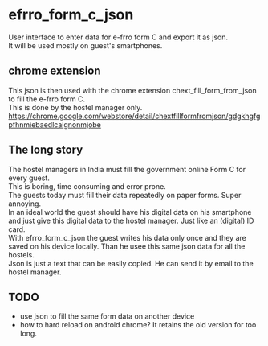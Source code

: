 # efrro_form_c_json

User interface to enter data for e-frro form C and export it as json.  
It will be used mostly on guest's smartphones.  

## chrome extension

This json is then used with the chrome extension chext_fill_form_from_json to fill the e-frro form C.  
This is done by the hostel manager only.  
<https://chrome.google.com/webstore/detail/chextfillformfromjson/gdgkhgfgpfhnmiebaedlcaignonmjobe>

## The long story

The hostel managers in India must fill the government online Form C for every guest.  
This is boring, time consuming and error prone.  
The guests today must fill their data repeatedly on paper forms. Super annoying.  
In an ideal world the guest should have his digital data on his smartphone and just give this digital data to the hostel manager. Just like an (digital) ID card.  
With efrro_form_c_json the guest writes his data only once and they are saved on his device locally. Than he usee this same json data for all the hostels.  
Json is just a text that can be easily copied. He can send it by email to the hostel manager.  

## TODO

- use json to fill the same form data on another device  
- how to hard reload on android chrome? It retains the old version for too long.  
